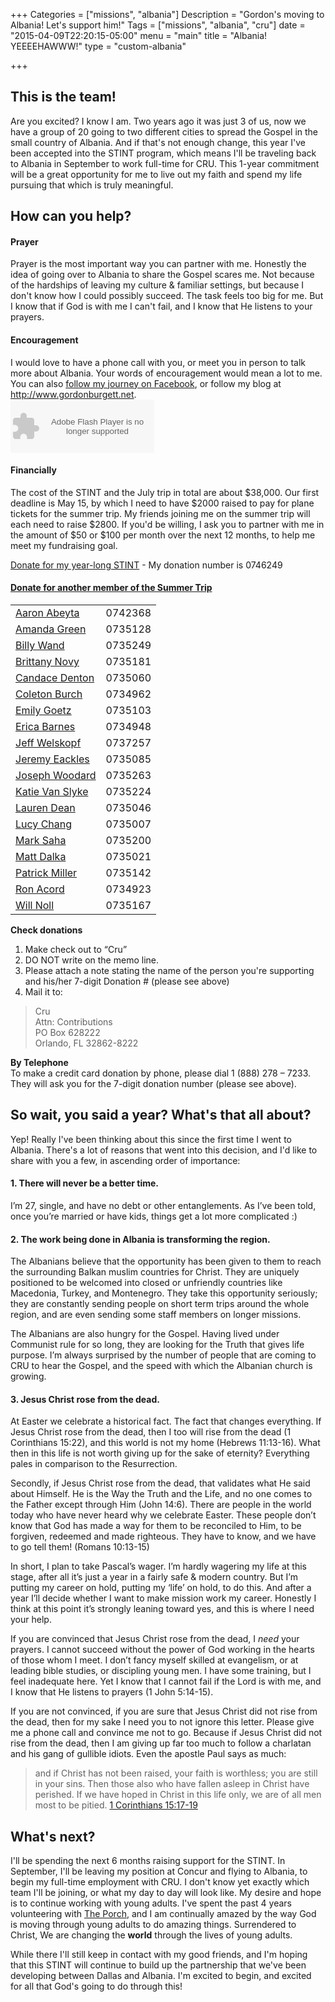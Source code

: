 +++
Categories = ["missions", "albania"]
Description = "Gordon's moving to Albania!  Let's support him!"
Tags = ["missions", "albania", "cru"]
date = "2015-04-09T22:20:15-05:00"
menu = "main"
title = "Albania!  YEEEEHAWWW!"
type = "custom-albania"

+++

## This is the team!

Are you excited?  I know I am.  Two years ago it was just 3 of us, now we have a group of 20 going to two different cities to spread the Gospel in the small country of Albania.  And if that's not enough change, this year I've been accepted into the STINT program, which means I'll be traveling back to Albania in September to work full-time for CRU.  This 1-year commitment will be a great opportunity for me to live out my faith and spend my life pursuing that which is truly meaningful.

## How can you help?

#### Prayer 

Prayer is the most important way you can partner with me.  Honestly the idea of going over to Albania to share the Gospel scares me.  Not because of the hardships of leaving my culture & familiar settings, but because I don't know how I could possibly succeed.  The task feels too big for me.  But I know that if God is with me I can't fail, and I know that He listens to your prayers.

#### Encouragement

<div class="row">
<div class="col-md-10">
I would love to have a phone call with you, or meet you in person to talk more about Albania.  Your words of encouragement would mean a lot to me.  You can also <a href="https://www.facebook.com/groups/1040599605969459/">follow my journey on Facebook</a>, or follow my blog at <a href="http://www.gordonburgett.net">http://www.gordonburgett.net</a>.
</div>
<div class="col-md-2 hidden-xs">
<object  type="application/x-shockwave-flash" data="https://clients4.google.com/voice/embed/webCallButton" width="230" height="85"><param name="movie" value="https://clients4.google.com/voice/embed/webCallButton" /><param name="wmode" value="transparent" /><param name="FlashVars" value="id=e20edaab933f313a09a23918d8284084eeacae66&style=0" /></object>
</div>
</div>

#### Financially

The cost of the STINT and the July trip in total are about $38,000.  Our first deadline is May 15, by which I need to have $2000 raised to pay for plane tickets for the summer trip.  My friends joining me on the summer trip will each need to raise $2800.  If you'd be willing, I ask you to partner with me in the amount of $50 or $100 per month over the next 12 months, to help me meet my fundraising goal.

[Donate for my year-long STINT](https://give.cru.org/0746249) - My donation number is 0746249

<div class="panel-group" id="team" role="tablist">
<div class="panel panel-default">
<div class="panel-heading" role="tab" id="headingOne">
<a data-toggle="collapse" data-parent="#team" href="#collapseOne" aria-expanded="true" aria-controls="collapseOne" style="color: inherit">
  <h4 class="panel-title">Donate for another member of the Summer Trip</h4>
</a>
</div>
<div id="collapseOne" class="panel-collapse collapse in">
<table class="table table-striped">
  <tbody>
    <tr><td><a href="https://give.cru.org/0742368">Aaron Abeyta</a> </td><td> 0742368</td></tr>
    <tr><td><a href="https://give.cru.org/0735128">Amanda Green</a> </td><td> 0735128</td></tr>
    <tr><td><a href="https://give.cru.org/0735249">Billy Wand</a> </td><td> 0735249 </td></tr>
    <tr><td><a href="https://give.cru.org/0735181">Brittany Novy</a> </td><td> 0735181 </td></tr>
    <tr><td><a href="https://give.cru.org/0735060">Candace Denton</a> </td><td> 0735060 </td></tr>
    <tr><td><a href="https://give.cru.org/0734962">Coleton Burch</a> </td><td> 0734962 </td></tr>
    <tr><td><a href="https://give.cru.org/0735103">Emily Goetz</a> </td><td> 0735103 </td></tr>
    <tr><td><a href="https://give.cru.org/0734948">Erica Barnes</a> </td><td> 0734948 </td></tr>
    <tr><td><a href="https://give.cru.org/0737257">Jeff Welskopf</a> </td><td> 0737257 </td></tr>
    <tr><td><a href="https://give.cru.org/0735085">Jeremy Eackles</a> </td><td> 0735085 </td></tr>
    <tr><td><a href="https://give.cru.org/0735263">Joseph Woodard</a> </td><td> 0735263 </td></tr>
    <tr><td><a href="https://give.cru.org/0735224">Katie Van Slyke</a> </td><td> 0735224 </td></tr>
    <tr><td><a href="https://give.cru.org/0735046">Lauren Dean</a> </td><td> 0735046 </td></tr>
    <tr><td><a href="https://give.cru.org/0735007">Lucy Chang</a> </td><td> 0735007 </td></tr>
    <tr><td><a href="https://give.cru.org/0735200">Mark Saha</a> </td><td> 0735200 </td></tr>
    <tr><td><a href="https://give.cru.org/0735021">Matt Dalka</a> </td><td> 0735021 </td></tr>
    <tr><td><a href="https://give.cru.org/0735142">Patrick Miller</a> </td><td> 0735142</td></tr>
    <tr><td><a href="https://give.cru.org/0734923">Ron Acord</a> </td><td> 0734923 </td></tr>
    <tr><td><a href="https://give.cru.org/0735167">Will Noll</a> </td><td> 0735167 </td></tr>
  </tbody>
</table>
</div>
</div>
</div>

**Check donations**  
1. Make check out to “Cru”  
2. DO NOT write on the memo line.  
3. Please attach a note stating the name of the person you're supporting and his/her 7-digit Donation # (please see above)  
4. Mail it to:  

>	Cru  
>	Attn: Contributions  
>	PO Box 628222  
>	Orlando, FL 32862-8222  

**By Telephone**  
To make a credit card donation by phone, please dial 1 (888) 278 – 7233.  They will ask you for the 7-digit donation number (please see above).

## So wait, you said a year?  What's that all about?

Yep!  Really I've been thinking about this since the first time I went to Albania.  There's a lot of reasons that went into this decision, and I'd like to share with you a few, in ascending order of importance:

#### 1. There will never be a better time.

I’m 27, single, and have no debt or other entanglements.  As I’ve been told, once you’re married or have kids, things get a lot more complicated :)

#### 2. The work being done in Albania is transforming the region.

The Albanians believe that the opportunity has been given to them to reach the surrounding Balkan muslim countries for Christ.  They are uniquely positioned to be welcomed into closed or unfriendly countries like Macedonia, Turkey, and Montenegro.  They take this opportunity seriously; they are constantly sending people on short term trips around the whole region, and are even sending some staff members on longer missions.

The Albanians are also hungry for the Gospel.  Having lived under Communist rule for so long, they are looking for the Truth that gives life purpose.  I’m always surprised by the number of people that are coming to CRU to hear the Gospel, and the speed with which the Albanian church is growing.

#### 3. Jesus Christ rose from the dead.

At Easter we celebrate a historical fact.  The fact that changes everything.  If Jesus Christ rose from the dead, then I too will rise from the dead (1 Corinthians 15:22), and this world is not my home (Hebrews 11:13-16).  What then in this life is not worth giving up for the sake of eternity?  Everything pales in comparison to the Resurrection.  

Secondly, if Jesus Christ rose from the dead, that validates what He said about Himself.  He is the Way the Truth and the Life, and no one comes to the Father except through Him (John 14:6).  There are people in the world today who have never heard why we celebrate Easter.  These people don’t know that God has made a way for them to be reconciled to Him, to be forgiven, redeemed and made righteous.  They have to know, and we have to go tell them! (Romans 10:13-15)  

In short, I plan to take Pascal’s wager.  I’m hardly wagering my life at this stage, after all it’s just a year in a fairly safe & modern country.  But I’m putting my career on hold, putting my ‘life’ on hold, to do this.  And after a year I’ll decide whether I want to make mission work my career.  Honestly I think at this point it’s strongly leaning toward yes, and this is where I need your help.

If you are convinced that Jesus Christ rose from the dead, I *need* your prayers.  I cannot succeed without the power of God working in the hearts of those whom I meet.  I don’t fancy myself skilled at evangelism, or at leading bible studies, or discipling young men.  I have some training, but I feel inadequate here.  Yet I know that I cannot fail if the Lord is with me, and I know that He listens to prayers (1 John 5:14-15).

If you are not convinced, if you are sure that Jesus Christ did not rise from the dead, then for my sake I need you to not ignore this letter.  Please give me a phone call and convince me not to go.  Because if Jesus Christ did not rise from the dead, then I am giving up far too much to follow a charlatan and his gang of gullible idiots.  Even the apostle Paul says as much:  

> and if Christ has not been raised, your faith is worthless; you are still in your sins. Then those also who have fallen asleep in Christ have perished. If we have hoped in Christ in this life only, we are of all men most to be pitied.  [1 Corinthians 15:17-19](https://www.biblegateway.com/passage/?search=1+Corinthians+15)

## What's next?

I'll be spending the next 6 months raising support for the STINT.  In September, I'll be leaving my position at Concur and flying to Albania, to begin my full-time employment with CRU.  I don't know yet exactly which team I'll be joining, or what my day to day will look like.  My desire and hope is to continue working with young adults.  I've spent the past 4 years volunteering with [The Porch](http://www.theporchdallas.com/), and I am continually amazed by the way God is moving through young adults to do amazing things.  Surrendered to Christ, We are changing the **world** through the lives of young adults.

While there I'll still keep in contact with my good friends, and I'm hoping that this STINT will continue to build up the partnership that we've been developing between Dallas and Albania.  I'm excited to begin, and excited for all that God's going to do through this!


